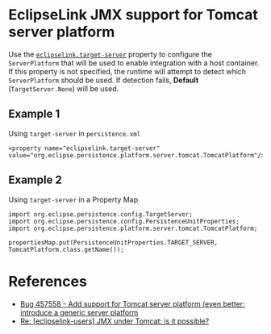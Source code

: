 # EclipseLink JMX support for Tomcat server platform

Use the [```eclipselink.target-server```](https://www.eclipse.org/eclipselink/documentation/2.6/jpa/extensions/persistenceproperties_ref.htm#target-server) 
property to configure the ```ServerPlatform``` that will be used to enable 
integration with a host container. If this property is not specified, the 
runtime will attempt to detect which ```ServerPlatform``` should be used. 
If detection fails, **Default** (```TargetServer.None```) will be used.

## Example 1 
Using ```target-server``` in ```persistence.xml```

```
<property name="eclipselink.target-server" value="org.eclipse.persistence.platform.server.tomcat.TomcatPlatform"/>
```

## Example 2 
Using ```target-server``` in a Property Map

```
import org.eclipse.persistence.config.TargetServer;
import org.eclipse.persistence.config.PersistenceUnitProperties;
import org.eclipse.persistence.platform.server.tomcat.TomcatPlatform;

propertiesMap.put(PersistenceUnitProperties.TARGET_SERVER, TomcatPlatform.class.getName());
```

# References
 * [Bug 457558 - Add support for Tomcat server platform (even better: introduce a generic server platform](https://bugs.eclipse.org/bugs/show_bug.cgi?id=457558)
 * [Re: [eclipselink-users] JMX under Tomcat: is it possible?](https://dev.eclipse.org/mhonarc/lists/eclipselink-users/msg08496.html)
